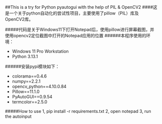 ##This is a try for Python pyautogui with the help of PIL & OpenCV2
####这是一个关于python自动化的尝试性项目，主要使用了pillow（PIL）库及OpenCV2库。

#####代码是关于Windows11下打开Notepad后，使用pillow进行屏幕截图，并使用opencv2定位截图中打开的Notepad应用的位置
######本程序使用的环境：
- Windows 11 Pro Workstation
- Python 3.13.1

######安装pypi模块如下：
- colorama==0.4.6
- numpy==2.2.1
- opencv_python==4.10.0.84
- Pillow==11.1.0
- PyAutoGUI==0.9.54
- termcolor==2.5.0

#####How to use
1, pip install -r requirements.txt
2, open notepad
3, run the autoinput

